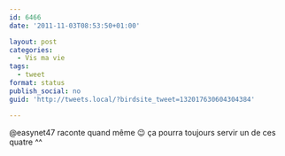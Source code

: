 ```yaml
---
id: 6466
date: '2011-11-03T08:53:50+01:00'

layout: post
categories:
  - Vis ma vie
tags:
  - tweet
format: status
publish_social: no
guid: 'http://tweets.local/?birdsite_tweet=132017630604304384'

---
```


@easynet47 raconte quand même 😉 ça pourra toujours servir un de ces quatre ^^